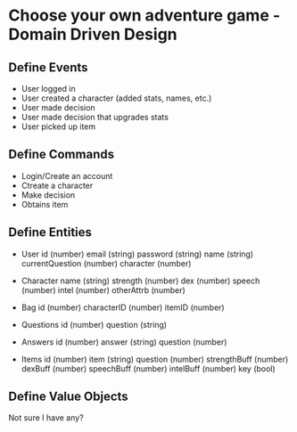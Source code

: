 # Choose your own adventure game - Domain Driven Design
## Define Events
- User logged in
- User created a character (added stats, names, etc.)
- User made decision
- User made decision that upgrades stats
- User picked up item

## Define Commands
- Login/Create an account
- Ctreate a character
- Make decision
- Obtains item

## Define Entities
- User 
    id (number)
    email (string)
    password (string)
    name (string)
    currentQuestion (number)
    character (number)
    
- Character
    name (string)
    strength (number)
    dex (number)
    speech (number)
    intel (number)
    otherAttrb (number)
    
- Bag
    id (number)
    characterID (number)
    itemID (number)
    
- Questions
    id (number)
    question (string)
    
- Answers
    id (number)
    answer (string)
    question (number)

- Items 
    id (number)
    item (string)
    question (number)
    strengthBuff (number)
    dexBuff (number)
    speechBuff (number)
    intelBuff (number)
    key (bool)

## Define Value Objects
Not sure I have any?